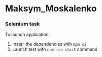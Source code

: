 # Maksym_Moskalenko

### Selenium task

To launch application:

1. Install the dependencies with `npm ci`
2. Launch test with `npm run start` command
